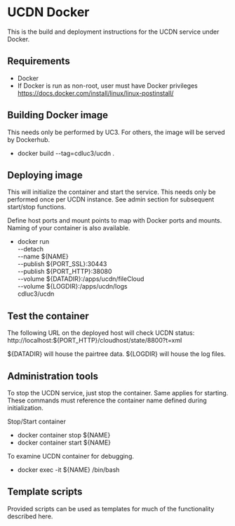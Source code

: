UCDN Docker
===========

This is the build and deployment instructions for the UCDN service under Docker.

Requirements
------------

- Docker 
- If Docker is run as non-root, user must have Docker privileges 
  https://docs.docker.com/install/linux/linux-postinstall/

Building Docker image
---------------------

This needs only be performed by UC3.  For others, the image will be served by Dockerhub. 

- docker build --tag=cdluc3/ucdn .

Deploying image
---------------

This will initialize the container and start the service.  This needs only be performed once
per UCDN instance.  See admin section for subsequent start/stop functions.

Define host ports and mount points to map with Docker ports and mounts.
Naming of your container is also available.  

- docker run \
        --detach \
        --name ${NAME} \
        --publish ${PORT_SSL}:30443 \
        --publish ${PORT_HTTP}:38080 \
        --volume ${DATADIR}:/apps/ucdn/fileCloud \
        --volume ${LOGDIR}:/apps/ucdn/logs \
        cdluc3/ucdn

Test the container
------------------

The following URL on the deployed host will check UCDN status:
    http://localhost:${PORT_HTTP}/cloudhost/state/8800?t=xml 

${DATADIR} will house the pairtree data.
${LOGDIR} will house the log files.

Administration tools
--------------------

To stop the UCDN service, just stop the container.  Same applies for starting.
These commands must reference the container name defined during initialization.

Stop/Start container
- docker container stop ${NAME}
- docker container start ${NAME}

To examine UCDN container for debugging.
- docker exec -it ${NAME} /bin/bash

Template scripts
----------------

Provided scripts can be used as templates for much of the functionality described here.
